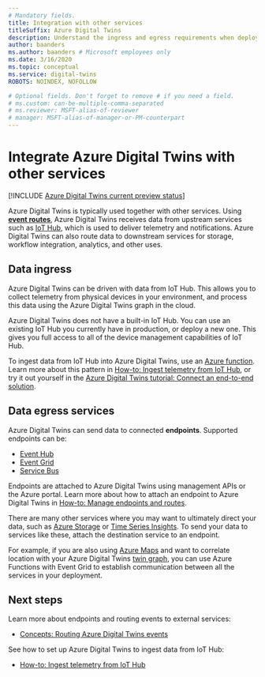 ```yaml
---
# Mandatory fields.
title: Integration with other services
titleSuffix: Azure Digital Twins
description: Understand the ingress and egress requirements when deploying Azure Digital Twins.
author: baanders
ms.author: baanders # Microsoft employees only
ms.date: 3/16/2020
ms.topic: conceptual
ms.service: digital-twins
ROBOTS: NOINDEX, NOFOLLOW

# Optional fields. Don't forget to remove # if you need a field.
# ms.custom: can-be-multiple-comma-separated
# ms.reviewer: MSFT-alias-of-reviewer
# manager: MSFT-alias-of-manager-or-PM-counterpart
---
```


# Integrate Azure Digital Twins with other services

[!INCLUDE [Azure Digital Twins current preview status](../../includes/digital-twins-preview-status.md)]

Azure Digital Twins is typically used together with other services. Using [**event routes**](concepts-route-events.md), Azure Digital Twins receives data from upstream services such as [IoT Hub](../iot-hub/about-iot-hub.md), which is used to deliver telemetry and notifications. Azure Digital Twins can also route data to downstream services for storage, workflow integration, analytics, and other uses. 

## Data ingress

Azure Digital Twins can be driven with data from IoT Hub. This allows you to collect telemetry from physical devices in your environment, and process this data using the Azure Digital Twins graph in the cloud.

Azure Digital Twins does not have a built-in IoT Hub. You can use an existing IoT Hub you currently have in production, or deploy a new one. This gives you full access to all of the device management capabilities of IoT Hub.

To ingest data from IoT Hub into Azure Digital Twins, use an [Azure function](../azure-functions/functions-overview.md). Learn more about this pattern in [How-to: Ingest telemetry from IoT Hub](how-to-ingest-iot-hub-data.md), or try it out yourself in the [Azure Digital Twins tutorial: Connect an end-to-end solution](tutorial-end-to-end.md).

## Data egress services

Azure Digital Twins can send data to connected **endpoints**. Supported endpoints can be:
* [Event Hub](../event-hubs/event-hubs-about.md)
* [Event Grid](../event-grid/overview.md)
* [Service Bus](../service-bus-messaging/service-bus-messaging-overview.md)

Endpoints are attached to Azure Digital Twins using management APIs or the Azure portal. Learn more about how to attach an endpoint to Azure Digital Twins in [How-to: Manage endpoints and routes](how-to-manage-routes.md).

There are many other services where you may want to ultimately direct your data, such as [Azure Storage](../storage/common/storage-introduction.md) or [Time Series Insights](../time-series-insights/time-series-insights-update-overview.md). To send your data to services like these, attach the destination service to an endpoint.

For example, if you are also using [Azure Maps](../azure-maps/about-azure-maps.md) and want to correlate location with your Azure Digital Twins [twin graph](concepts-twins-graph.md), you can use Azure Functions with Event Grid to establish communication between all the services in your deployment.

## Next steps

Learn more about endpoints and routing events to external services:
* [Concepts: Routing Azure Digital Twins events](concepts-route-events.md)

See how to set up Azure Digital Twins to ingest data from IoT Hub:
* [How-to: Ingest telemetry from IoT Hub](how-to-ingest-iot-hub-data.md)
